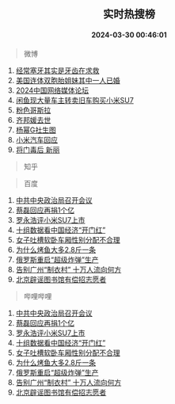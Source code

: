 <div align="center"><h2>实时热搜榜</h2><h4>2024-03-30 00:46:01</h4></div>

> 微博  

1. [经常塞牙其实是牙齿在求救](https://s.weibo.com/weibo?q=%23%E7%BB%8F%E5%B8%B8%E5%A1%9E%E7%89%99%E5%85%B6%E5%AE%9E%E6%98%AF%E7%89%99%E9%BD%BF%E5%9C%A8%E6%B1%82%E6%95%91%23&t=31&band_rank=1&Refer=top)<br />
2. [美国连体双胞胎姐妹其中一人已婚](https://s.weibo.com/weibo?q=%23%E7%BE%8E%E5%9B%BD%E8%BF%9E%E4%BD%93%E5%8F%8C%E8%83%9E%E8%83%8E%E5%A7%90%E5%A6%B9%E5%85%B6%E4%B8%AD%E4%B8%80%E4%BA%BA%E5%B7%B2%E5%A9%9A%23&t=31&band_rank=2&Refer=top)<br />
3. [2024中国网络媒体论坛](https://s.weibo.com/weibo?q=%232024%E4%B8%AD%E5%9B%BD%E7%BD%91%E7%BB%9C%E5%AA%92%E4%BD%93%E8%AE%BA%E5%9D%9B%23&t=31&band_rank=3&Refer=top)<br />
4. [闲鱼现大量车主转卖旧车购买小米SU7](https://s.weibo.com/weibo?q=%23%E9%97%B2%E9%B1%BC%E7%8E%B0%E5%A4%A7%E9%87%8F%E8%BD%A6%E4%B8%BB%E8%BD%AC%E5%8D%96%E6%97%A7%E8%BD%A6%E8%B4%AD%E4%B9%B0%E5%B0%8F%E7%B1%B3SU7%23&t=31&band_rank=4&Refer=top)<br />
5. [粉色哥斯拉](https://s.weibo.com/weibo?q=%E7%B2%89%E8%89%B2%E5%93%A5%E6%96%AF%E6%8B%89&t=31&band_rank=5&Refer=top)<br />
6. [齐邦媛去世](https://s.weibo.com/weibo?q=%23%E9%BD%90%E9%82%A6%E5%AA%9B%E5%8E%BB%E4%B8%96%23&t=31&band_rank=6&Refer=top)<br />
7. [杨幂G社生图](https://s.weibo.com/weibo?q=%E6%9D%A8%E5%B9%82G%E7%A4%BE%E7%94%9F%E5%9B%BE&t=31&band_rank=7&Refer=top)<br />
8. [小米汽车回应](https://s.weibo.com/weibo?q=%23%E5%B0%8F%E7%B1%B3%E6%B1%BD%E8%BD%A6%E5%9B%9E%E5%BA%94%23&t=31&band_rank=8&Refer=top)<br />
9. [将门毒后 新丽](https://s.weibo.com/weibo?q=%E5%B0%86%E9%97%A8%E6%AF%92%E5%90%8E%20%E6%96%B0%E4%B8%BD&t=31&band_rank=9&Refer=top)<br />

> 知乎  


> 百度  

1. [中共中央政治局召开会议](https://www.baidu.com/s?wd=%E4%B8%AD%E5%85%B1%E4%B8%AD%E5%A4%AE%E6%94%BF%E6%B2%BB%E5%B1%80%E5%8F%AC%E5%BC%80%E4%BC%9A%E8%AE%AE&sa=fyb_news&rsv_dl=fyb_news)<br />
2. [蔡磊回应再捐1个亿](https://www.baidu.com/s?wd=%E8%94%A1%E7%A3%8A%E5%9B%9E%E5%BA%94%E5%86%8D%E6%8D%901%E4%B8%AA%E4%BA%BF&sa=fyb_news&rsv_dl=fyb_news)<br />
3. [罗永浩评小米SU7上市](https://www.baidu.com/s?wd=%E7%BD%97%E6%B0%B8%E6%B5%A9%E8%AF%84%E5%B0%8F%E7%B1%B3SU7%E4%B8%8A%E5%B8%82&sa=fyb_news&rsv_dl=fyb_news)<br />
4. [十组数据看中国经济“开门红”](https://www.baidu.com/s?wd=%E5%8D%81%E7%BB%84%E6%95%B0%E6%8D%AE%E7%9C%8B%E4%B8%AD%E5%9B%BD%E7%BB%8F%E6%B5%8E%E2%80%9C%E5%BC%80%E9%97%A8%E7%BA%A2%E2%80%9D&sa=fyb_news&rsv_dl=fyb_news)<br />
5. [女子吐槽软卧车厢性别分配不合理](https://www.baidu.com/s?wd=%E5%A5%B3%E5%AD%90%E5%90%90%E6%A7%BD%E8%BD%AF%E5%8D%A7%E8%BD%A6%E5%8E%A2%E6%80%A7%E5%88%AB%E5%88%86%E9%85%8D%E4%B8%8D%E5%90%88%E7%90%86&sa=fyb_news&rsv_dl=fyb_news)<br />
6. [为什么烤鱼大多2.8斤一条](https://www.baidu.com/s?wd=%E4%B8%BA%E4%BB%80%E4%B9%88%E7%83%A4%E9%B1%BC%E5%A4%A7%E5%A4%9A2.8%E6%96%A4%E4%B8%80%E6%9D%A1&sa=fyb_news&rsv_dl=fyb_news)<br />
7. [俄罗斯重启“超级炸弹”生产](https://www.baidu.com/s?wd=%E4%BF%84%E7%BD%97%E6%96%AF%E9%87%8D%E5%90%AF%E2%80%9C%E8%B6%85%E7%BA%A7%E7%82%B8%E5%BC%B9%E2%80%9D%E7%94%9F%E4%BA%A7&sa=fyb_news&rsv_dl=fyb_news)<br />
8. [告别广州“制衣村” 十万人流向何方](https://www.baidu.com/s?wd=%E5%91%8A%E5%88%AB%E5%B9%BF%E5%B7%9E%E2%80%9C%E5%88%B6%E8%A1%A3%E6%9D%91%E2%80%9D+%E5%8D%81%E4%B8%87%E4%BA%BA%E6%B5%81%E5%90%91%E4%BD%95%E6%96%B9&sa=fyb_news&rsv_dl=fyb_news)<br />
9. [北京辟谣图书馆有偿招志愿者](https://www.baidu.com/s?wd=%E5%8C%97%E4%BA%AC%E8%BE%9F%E8%B0%A3%E5%9B%BE%E4%B9%A6%E9%A6%86%E6%9C%89%E5%81%BF%E6%8B%9B%E5%BF%97%E6%84%BF%E8%80%85&sa=fyb_news&rsv_dl=fyb_news)<br />

> 哔哩哔哩  

1. [中共中央政治局召开会议](https://www.baidu.com/s?wd=%E4%B8%AD%E5%85%B1%E4%B8%AD%E5%A4%AE%E6%94%BF%E6%B2%BB%E5%B1%80%E5%8F%AC%E5%BC%80%E4%BC%9A%E8%AE%AE&sa=fyb_news&rsv_dl=fyb_news)<br />
2. [蔡磊回应再捐1个亿](https://www.baidu.com/s?wd=%E8%94%A1%E7%A3%8A%E5%9B%9E%E5%BA%94%E5%86%8D%E6%8D%901%E4%B8%AA%E4%BA%BF&sa=fyb_news&rsv_dl=fyb_news)<br />
3. [罗永浩评小米SU7上市](https://www.baidu.com/s?wd=%E7%BD%97%E6%B0%B8%E6%B5%A9%E8%AF%84%E5%B0%8F%E7%B1%B3SU7%E4%B8%8A%E5%B8%82&sa=fyb_news&rsv_dl=fyb_news)<br />
4. [十组数据看中国经济“开门红”](https://www.baidu.com/s?wd=%E5%8D%81%E7%BB%84%E6%95%B0%E6%8D%AE%E7%9C%8B%E4%B8%AD%E5%9B%BD%E7%BB%8F%E6%B5%8E%E2%80%9C%E5%BC%80%E9%97%A8%E7%BA%A2%E2%80%9D&sa=fyb_news&rsv_dl=fyb_news)<br />
5. [女子吐槽软卧车厢性别分配不合理](https://www.baidu.com/s?wd=%E5%A5%B3%E5%AD%90%E5%90%90%E6%A7%BD%E8%BD%AF%E5%8D%A7%E8%BD%A6%E5%8E%A2%E6%80%A7%E5%88%AB%E5%88%86%E9%85%8D%E4%B8%8D%E5%90%88%E7%90%86&sa=fyb_news&rsv_dl=fyb_news)<br />
6. [为什么烤鱼大多2.8斤一条](https://www.baidu.com/s?wd=%E4%B8%BA%E4%BB%80%E4%B9%88%E7%83%A4%E9%B1%BC%E5%A4%A7%E5%A4%9A2.8%E6%96%A4%E4%B8%80%E6%9D%A1&sa=fyb_news&rsv_dl=fyb_news)<br />
7. [俄罗斯重启“超级炸弹”生产](https://www.baidu.com/s?wd=%E4%BF%84%E7%BD%97%E6%96%AF%E9%87%8D%E5%90%AF%E2%80%9C%E8%B6%85%E7%BA%A7%E7%82%B8%E5%BC%B9%E2%80%9D%E7%94%9F%E4%BA%A7&sa=fyb_news&rsv_dl=fyb_news)<br />
8. [告别广州“制衣村” 十万人流向何方](https://www.baidu.com/s?wd=%E5%91%8A%E5%88%AB%E5%B9%BF%E5%B7%9E%E2%80%9C%E5%88%B6%E8%A1%A3%E6%9D%91%E2%80%9D+%E5%8D%81%E4%B8%87%E4%BA%BA%E6%B5%81%E5%90%91%E4%BD%95%E6%96%B9&sa=fyb_news&rsv_dl=fyb_news)<br />
9. [北京辟谣图书馆有偿招志愿者](https://www.baidu.com/s?wd=%E5%8C%97%E4%BA%AC%E8%BE%9F%E8%B0%A3%E5%9B%BE%E4%B9%A6%E9%A6%86%E6%9C%89%E5%81%BF%E6%8B%9B%E5%BF%97%E6%84%BF%E8%80%85&sa=fyb_news&rsv_dl=fyb_news)<br />
